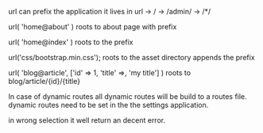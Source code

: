 url can prefix the application it lives in
url
-> /
-> /admin/
-> /*/

url( 'home@about' )
roots to about page with prefix

url( 'home@index' )
roots to the prefix

url('css/bootstrap.min.css');
roots to the asset directory appends the prefix

url( 'blog@article', ['id' => 1, 'title' =>, 'my title'] )
roots to blog/article/{id}/{title}

In case of dynamic routes all dynamic routes will be build to a routes file.
dynamic routes need to be set in the the settings application.

in wrong selection it well return an decent error.
